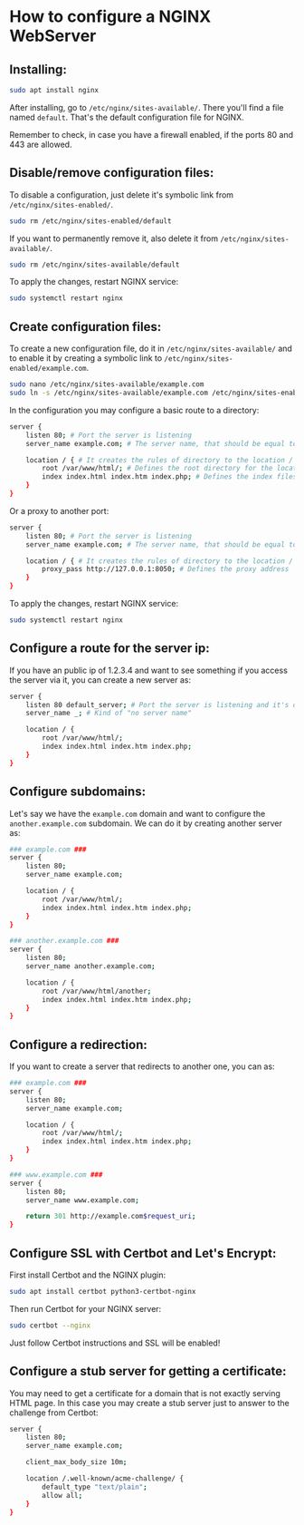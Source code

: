 # How to configure a NGINX WebServer

## Installing:

```bash
sudo apt install nginx
```

After installing, go to `/etc/nginx/sites-available/`. There you'll find a file named `default`. That's the default configuration file for NGINX.

Remember to check, in case you have a firewall enabled, if the ports 80 and 443 are allowed.



## Disable/remove configuration files:

To disable a configuration, just delete it's symbolic link from `/etc/nginx/sites-enabled/`.

```bash
sudo rm /etc/nginx/sites-enabled/default
```

If you want to permanently remove it, also delete it from `/etc/nginx/sites-available/`.

```bash
sudo rm /etc/nginx/sites-available/default
```

To apply the changes, restart NGINX service:

```bash
sudo systemctl restart nginx
```



## Create configuration files:

To create a new configuration file, do it in `/etc/nginx/sites-available/` and to enable it by creating a symbolic link to `/etc/nginx/sites-enabled/example.com`.

```bash
sudo nano /etc/nginx/sites-available/example.com
sudo ln -s /etc/nginx/sites-available/example.com /etc/nginx/sites-enabled/example.com
```

In the configuration you may configure a basic route to a directory:

```bash
server {
	listen 80; # Port the server is listening
	server_name example.com; # The server name, that should be equal to the url that will access it

    location / { # It creates the rules of directory to the location / of the server
        root /var/www/html/; # Defines the root directory for the location
        index index.html index.htm index.php; # Defines the index files the server will search for
    }
}
```

Or a proxy to another port:

```bash
server {
	listen 80; # Port the server is listening
	server_name example.com; # The server name, that should be equal to the url that will access it

	location / { # It creates the rules of directory to the location / of the server
		proxy_pass http://127.0.0.1:8050; # Defines the proxy address
	}
}
```

To apply the changes, restart NGINX service:

```bash
sudo systemctl restart nginx
```



## Configure a route for the server ip:

If you have an public ip of 1.2.3.4 and want to see something if you access the server via it, you can create a new server as:

```bash
server {
	listen 80 default_server; # Port the server is listening and it's definition as default server
	server_name _; # Kind of "no server name"

	location / {
		root /var/www/html/;
		index index.html index.htm index.php;
    }
}
```



## Configure subdomains:

Let's say we have the `example.com` domain and want to configure the `another.example.com` subdomain. We can do it by creating another server as:

```bash
### example.com ###
server {
	listen 80;
	server_name example.com;

    location / {
        root /var/www/html/;
        index index.html index.htm index.php;
    }
}

### another.example.com ###
server {
	listen 80;
	server_name another.example.com;

    location / {
        root /var/www/html/another;
        index index.html index.htm index.php;
    }
}
```



## Configure a redirection:

If you want to create a server that redirects to another one, you can as:

```bash
### example.com ###
server {
	listen 80;
	server_name example.com;

    location / {
        root /var/www/html/;
        index index.html index.htm index.php;
    }
}

### www.example.com ###
server {
	listen 80;
	server_name www.example.com;

    return 301 http://example.com$request_uri;
}
```



## Configure SSL with Certbot and Let's Encrypt:

First install Certbot and the NGINX plugin:

```bash
sudo apt install certbot python3-certbot-nginx
```

Then run Certbot for your NGINX server:

```bash
sudo certbot --nginx
```

Just follow Certbot instructions and SSL will be enabled!



## Configure a stub server for getting a certificate:

You may need to get a certificate for a domain that is not exactly serving HTML page. In this case you may create a stub server just to answer to the challenge from Certbot:

```bash
server {
	listen 80;
	server_name example.com;

	client_max_body_size 10m;

	location /.well-known/acme-challenge/ {
		default_type "text/plain";
		allow all;
	}
}
```

